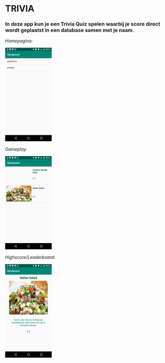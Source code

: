 # TRIVIA

### In deze app kun je een Trivia Quiz spelen waarbij je score direct wordt geplaatst in een database samen met je naam. ###

*Homepagina:*

<img src="https://github.com/duncanvrosch/Restaurant/blob/master/doc/Screenshot_20181205-085310.png" width="30%" height="30%"/>

*Gameplay:*

<img src="https://github.com/duncanvrosch/Restaurant/blob/master/doc/Screenshot_20181205-085314.png" width="30%" height="30%"/>

*Highscore/Leaderboard:*

<img src="https://github.com/duncanvrosch/Restaurant/blob/master/doc/Screenshot_20181205-085317.png" width="30%" height="30%"/>
